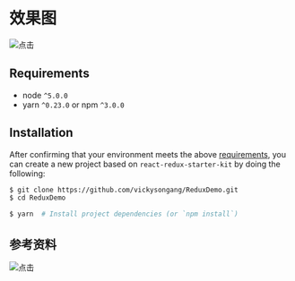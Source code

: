 # 效果图
![点击](https://github.com/vickysongang/AppleBasket/blob/master/src/routes/AppleBasket/assets/AppleBasket.jpeg)

## Requirements
* node `^5.0.0`
* yarn `^0.23.0` or npm `^3.0.0`

## Installation

After confirming that your environment meets the above [requirements](#requirements), you can create a new project based on `react-redux-starter-kit` by doing the following:

```bash
$ git clone https://github.com/vickysongang/ReduxDemo.git
$ cd ReduxDemo
```

```bash
$ yarn  # Install project dependencies (or `npm install`)
```
## 参考资料
![点击](https://segmentfault.com/a/1190000005356568)
